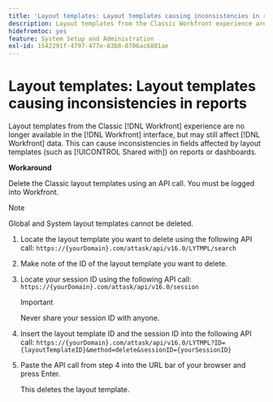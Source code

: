 ```yaml
---
title: 'Layout templates: Layout templates causing inconsistencies in reports'
description: Layout templates from the Classic Workfront experience are no longer available in the Workfront interface, but may still affect Workfront data. This can cause inconsistencies in fields affected by layout templates (such as Shared with) on reports or dashboards.
hidefromtoc: yes
feature: System Setup and Administration
exl-id: 1542291f-4797-477e-83b8-0706ac6801ae
---
```

# Layout templates: Layout templates causing inconsistencies in reports

Layout templates from the Classic [!DNL Workfront] experience are no longer available in the [!DNL Workfront] interface, but may still affect [!DNL Workfront] data. This can cause inconsistencies in fields affected by layout templates (such as [!UICONTROL Shared with]) on reports or dashboards.

**Workaround**

Delete the Classic layout templates using an API call. You must be logged into Workfront.

>[!NOTE]
>
>Global and System layout templates cannot be deleted.

1. Locate the layout template you want to delete using the following API call:
   `https://{yourDomain}.com/attask/api/v16.0/LYTMPL/search`
1. Make note of the ID of the layout template you want to delete. 
1. Locate your session ID using the following API call:
   `https://{yourDomain}.com/attask/api/v16.0/session`

   >[!IMPORTANT]
   >
   >Never share your session ID with anyone. 

1. Insert the layout template ID and the session ID into the following API call:
   `https://{yourDomain}.com/attask/api/v16.0/LYTMPL?ID={layoutTemplateID}&method=delete&sessionID={yourSessionID}`
1. Paste the API call from step 4 into the URL bar of your browser and press Enter.

   This deletes the layout template.
